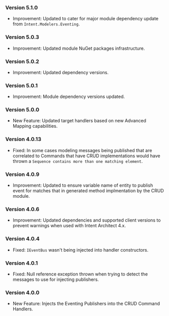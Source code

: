 ### Version 5.1.0

- Improvement: Updated to cater for major module dependency update from `Intent.Modelers.Eventing`.

### Version 5.0.3

- Improvement: Updated module NuGet packages infrastructure.

### Version 5.0.2

- Improvement: Updated dependency versions.

### Version 5.0.1

- Improvement: Module dependency versions updated.

### Version 5.0.0

- New Feature: Updated target handlers based on new Advanced Mapping capabilities.

### Version 4.0.13

- Fixed: In some cases modeling messages being published that are correlated to Commands that have CRUD implementations would have thrown a `Sequence contains more than one matching element`.

### Version 4.0.9

- Improvement: Updated to ensure variable name of entity to publish event for matches that in generated method implmentation by the CRUD module.

### Version 4.0.6

- Improvement: Updated dependencies and supported client versions to prevent warnings when used with Intent Architect 4.x.

### Version 4.0.4

- Fixed: `IEventBus` wasn't being injected into handler constructors.

### Version 4.0.1

- Fixed: Null reference exception thrown when trying to detect the messages to use for injecting publishers. 

### Version 4.0.0

- New Feature: Injects the Eventing Publishers into the CRUD Command Handlers.
